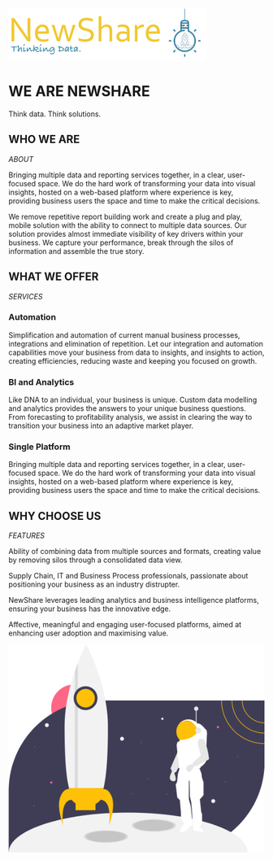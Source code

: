 ![](group_1.jpg)

# WE ARE NEWSHARE
Think data. Think solutions.

## WHO WE ARE
*ABOUT*

Bringing multiple data and reporting services together, in a clear, user-focused space. We do the hard work of transforming your data into visual insights, hosted on a web-based platform where experience is key, providing business users the space and time to make the critical decisions.

We remove repetitive report building work and create a plug and play, mobile solution with the ability to connect to multiple data sources. Our solution provides almost immediate visibility of key drivers within your business. We capture your performance, break through the silos of information and assemble the true story.

## WHAT WE OFFER
*SERVICES*

### Automation
Simplification and automation of current manual business processes, integrations and elimination of repetition. Let our integration and automation capabilities move your business from data to insights, and insights to action, creating efficiencies, reducing waste and keeping you focused on growth.
### BI and Analytics
Like DNA to an individual, your business is unique. Custom data modelling and analytics provides the answers to your unique business questions. From forecasting to profitability analysis, we assist in clearing the way to transition your business into an adaptive market player.
### Single Platform
Bringing multiple data and reporting services together, in a clear, user- focused space. We do the hard work of transforming your data into visual insights, hosted on a web-based platform where experience is key, providing business users the space and time to make the critical decisions.

## WHY CHOOSE US
*FEATURES*

Ability of combining data from multiple sources and formats, creating value by removing silos through a consolidated data view.

Supply Chain, IT and Business Process professionals, passionate about positioning your business as an industry distrupter.

NewShare leverages leading analytics and business intelligence platforms, ensuring your business has the innovative edge.

Affective, meaningful and engaging user-focused platforms, aimed at enhancing user adoption and maximising value.


![](Image.png?style=centerme)